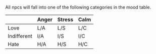 All npcs will fall into one of the following categories in the mood table.

|  |Anger|Stress|Calm|
|---|---|---|---|
|Love|L/A|L/S|L/C|
|Indifferent|I/A|I/S|I/C|
|Hate|H/A|H/S|H/C|